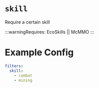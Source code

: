 # `skill`

Require a certain skill

:::warningRequires:
EcoSkills || McMMO
:::

# Example Config
```yaml
filters:
  skill:
    - combat
    - mining
```
